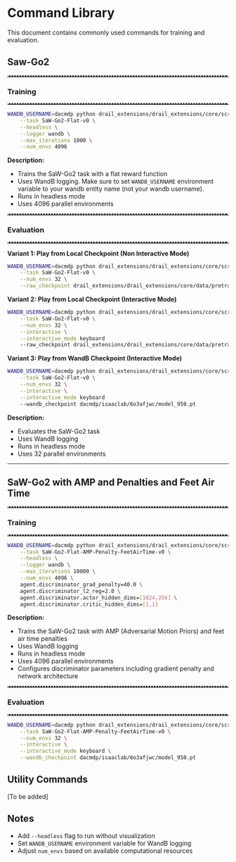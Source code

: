 # Command Library

This document contains commonly used commands for training and evaluation.



## Saw-Go2
<hr style="border-top: 3px dotted #bbb;">

### Training
<hr style="border-top: 3px dotted #bbb;">

```bash
WANDB_USERNAME=dacmdp python drail_extensions/drail_extensions/core/scripts/train_v2.py \
    --task SaW-Go2-Flat-v0 \
    --headless \
    --logger wandb \
    --max_iterations 1000 \
    --num_envs 4096
```

**Description:**
- Trains the SaW-Go2 task with a flat reward function
- Uses WandB logging. Make sure to set `WANDB_USERNAME` environment variable to your wandb entity name (not your wandb username).
- Runs in headless mode
- Uses 4096 parallel environments


<hr style="border-top: 3px dotted #bbb;">

### Evaluation
<hr style="border-top: 3px dotted #bbb;">

**Variant 1: Play from Local Checkpoint (Non Interactive Mode)**
```bash
WANDB_USERNAME=dacmdp python drail_extensions/drail_extensions/core/scripts/play_v2.py \
    --task SaW-Go2-Flat-v0 \
    --num_envs 32 \
    --raw_checkpoint drail_extensions/drail_extensions/core/data/pretrained_policy/bikram/bikram-AMP-Flat-Go2-Play-v0/team-osu/isaaclab/66sjhj1j/model_9999.pt
```

**Variant 2: Play from Local Checkpoint (Interactive Mode)**
```bash
WANDB_USERNAME=dacmdp python drail_extensions/drail_extensions/core/scripts/play_v2.py \
    --task SaW-Go2-Flat-v0 \
    --num_envs 32 \
    --interactive \
    --interactive_mode keyboard
    --raw_checkpoint drail_extensions/drail_extensions/core/data/pretrained_policy/bikram/bikram-AMP-Flat-Go2-Play-v0/team-osu/isaaclab/66sjhj1j/model_9999.pt
```

**Variant 3: Play from WandB Checkpoint (Interactive Mode)**
```bash
WANDB_USERNAME=dacmdp python drail_extensions/drail_extensions/core/scripts/play_v2.py \
    --task SaW-Go2-Flat-v0 \
    --num_envs 32 \
    --interactive \
    --interactive_mode keyboard
    --wandb_checkpoint dacmdp/isaaclab/6o3afjwc/model_950.pt
```
**Description:**
- Evaluates the SaW-Go2 task
- Uses WandB logging
- Runs in headless mode
- Uses 32 parallel environments

----

## SaW-Go2 with AMP and Penalties and Feet Air Time

<hr style="border-top: 3px dotted #bbb;">

### Training
<hr style="border-top: 3px dotted #bbb;">

```bash
WANDB_USERNAME=dacmdp python drail_extensions/drail_extensions/core/scripts/train_v2.py \
    --task SaW-Go2-Flat-AMP-Penalty-FeetAirTime-v0 \
    --headless \
    --logger wandb \
    --max_iterations 10000 \
    --num_envs 4096 \
    agent.discriminator_grad_penalty=40.0 \
    agent.discriminator_l2_reg=2.0 \
    agent.discriminator.actor_hidden_dims=[1024,256] \
    agent.discriminator.critic_hidden_dims=[1,1]
```


**Description:**
- Trains the SaW-Go2 task with AMP (Adversarial Motion Priors) and feet air time penalties
- Uses WandB logging
- Runs in headless mode
- Uses 4096 parallel environments
- Configures discriminator parameters including gradient penalty and network architecture

<hr style="border-top: 3px dotted #bbb;">

### Evaluation
<hr style="border-top: 3px dotted #bbb;">

```bash
WANDB_USERNAME=dacmdp python drail_extensions/drail_extensions/core/scripts/play_v2.py \
    --task SaW-Go2-Flat-AMP-Penalty-FeetAirTime-v0 \
    --num_envs 32 \
    --interactive \
    --interactive_mode keyboard \
    --wandb_checkpoint dacmdp/isaaclab/6o3afjwc/model_950.pt
```


## Utility Commands

[To be added]

## Notes
- Add `--headless` flag to run without visualization
- Set `WANDB_USERNAME` environment variable for WandB logging
- Adjust `num_envs` based on available computational resources
